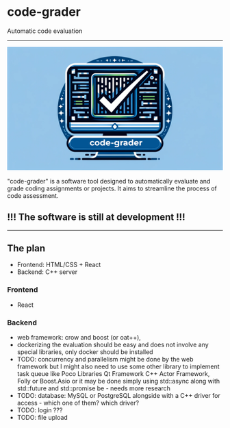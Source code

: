 # code-grader
Automatic code evaluation
___
![Logo](docs/logo.png)

"code-grader" is a software tool designed to automatically evaluate and grade coding assignments or projects. It aims to streamline the process of code assessment.

## !!! The software is still at development !!!

---

## The plan

- Frontend: HTML/CSS + React
- Backend: C++ server

### Frontend
  - React

### Backend

- web framework: crow and boost (or oat++), 
- dockerizing the evaluation should be easy and does not involve any special libraries, only docker should be installed
- TODO: concurrency and parallelism might be done by the web framework but I might also need to use some other library to implement task queue like Poco Libraries Qt Framework C++ Actor Framework, Folly or Boost.Asio or it may be done simply using std::async along with std::future and std::promise be - needs more research 
- TODO: database: MySQL or PostgreSQL alongside with a C++ driver for access - which one of them? which driver?
- TODO: login ???
- TODO: file upload



